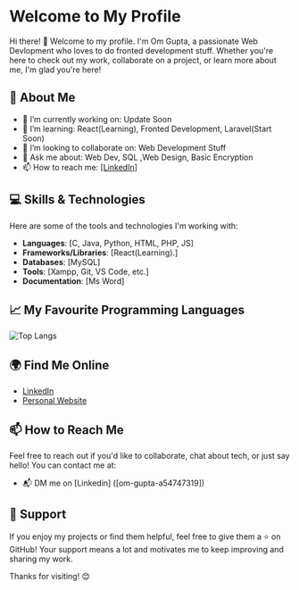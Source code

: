 # Welcome to My Profile

Hi there! 👋 Welcome to my profile. I'm Om Gupta, a passionate Web Devlopment who loves to do fronted development stuff. Whether you're here to check out my work, collaborate on a project, or learn more about me, I'm glad you're here!

## 🚀 About Me

- 🔭 I’m currently working on: Update Soon
- 🌱 I’m learning: React(Learning), Fronted Development, Laravel(Start Soon)
- 👯 I’m looking to collaborate on: Web Development Stuff
- 💬 Ask me about: Web Dev, SQL ,Web Design, Basic Encryption
- 📫 How to reach me: [[LinkedIn]](https://www.linkedin.com/in/om-gupta-a54747319/)

## 💻 Skills & Technologies

Here are some of the tools and technologies I'm working with:

- **Languages**: [C, Java, Python, HTML, PHP, JS]
- **Frameworks/Libraries**: [React(Learning).]
- **Databases**: [MySQL]
- **Tools**: [Xampp, Git, VS Code, etc.]
- **Documentation**: [Ms Word]

## 📈 My Favourite Programming Languages

![Top Langs](https://github-readme-stats.vercel.app/api/top-langs?username=TechnoMage21&show_icons=true&hide_title=true&hide_border=true&layout=compact&theme=radical)



## 🌍 Find Me Online

- [LinkedIn](https://www.linkedin.com/in/om-gupta-a54747319/)
- [Personal Website](https://technomage21.github.io/Portfolio/)


## 📫 How to Reach Me

Feel free to reach out if you'd like to collaborate, chat about tech, or just say hello! You can contact me at:

- 📬 DM me on [Linkedin] ([om-gupta-a54747319])

## 🤝 Support

If you enjoy my projects or find them helpful, feel free to give them a ⭐️ on GitHub! Your support means a lot and motivates me to keep improving and sharing my work.

Thanks for visiting! 😊
